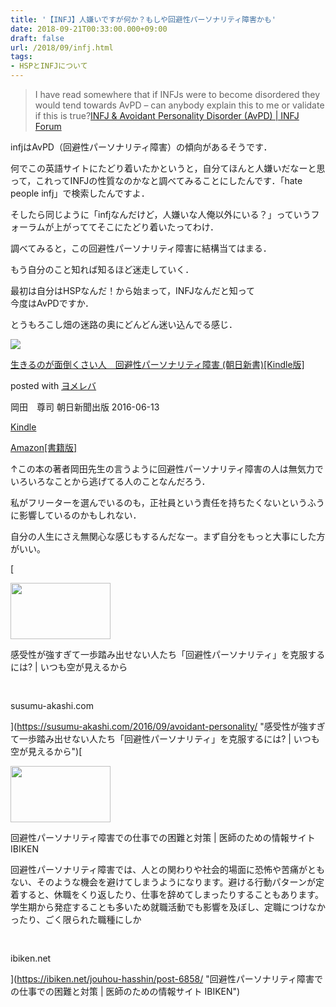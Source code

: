 ```yaml
---
title: '【INFJ】人嫌いですが何か？もしや回避性パーソナリティ障害かも'
date: 2018-09-21T00:33:00.000+09:00
draft: false
url: /2018/09/infj.html
tags: 
- HSPとINFJについて
---
```


> I have read somewhere that if INFJs were to become disordered they would tend towards AvPD – can anybody explain this to me or validate if this is true?[INFJ & Avoidant Personality Disorder (AvPD) | INFJ Forum](https://www.infjs.com/threads/infj-avoidant-personality-disorder-avpd.4836/)

infjはAvPD（回避性パーソナリティ障害）の傾向があるそうです．

何でこの英語サイトにたどり着いたかというと，自分てほんと人嫌いだなーと思って，これってINFJの性質なのかなと調べてみることにしたんです．「hate people infj」で検索したんですよ．

そしたら同じように「infjなんだけど，人嫌いな人俺以外にいる？」っていうフォーラムが上がっててそこにたどり着いたってわけ．

調べてみると，この回避性パーソナリティ障害に結構当てはまる．

もう自分のこと知れば知るほど迷走していく．

最初は自分はHSPなんだ！から始まって，INFJなんだと知って  
今度はAvPDですか．

とうもろこし畑の迷路の奥にどんどん迷い込んでる感じ．

[![](https://images-fe.ssl-images-amazon.com/images/I/41lyYqtGYwL._SL160_.jpg)](http://www.amazon.co.jp/exec/obidos/asin/B01GT79H0Q/poizonppp-22/)

[生きるのが面倒くさい人　回避性パーソナリティ障害 (朝日新書)\[Kindle版\]](http://www.amazon.co.jp/exec/obidos/asin/B01GT79H0Q/poizonppp-22/)

posted with [ヨメレバ](https://yomereba.com)

岡田　尊司 朝日新聞出版 2016-06-13

[Kindle](http://www.amazon.co.jp/exec/obidos/ASIN/B01GT79H0Q/poizonppp-22/)

[Amazon\[書籍版\]](http://www.amazon.co.jp/exec/obidos/ASIN/4022931205/poizonppp-22/)

↑この本の著者岡田先生の言うように回避性パーソナリティ障害の人は無気力でいろいろなことから逃げてる人のことなんだろう．

私がフリーターを選んでいるのも，正社員という責任を持ちたくないというふうに影響しているのかもしれない．

自分の人生にさえ無関心な感じもするんだなー。まず自分をもっと大事にした方がいい。

[

<img src="https://tarrlog.com/wp-content/uploads/cocoon-resources/blog-card-cache/f0274763c727be635ad14b37cf609813.jpg" alt="" class="blogcard-thumb-image external-blogcard-thumb-image" width="160" height="90" />

感受性が強すぎて一歩踏み出せない人たち「回避性パーソナリティ」を克服するには? | いつも空が見えるから

<img src="https://www.google.com/s2/favicons?domain=https://susumu-akashi.com/2016/09/avoidant-personality/" alt="" class="blogcard-favicon-image external-blogcard-favicon-image" width="16" height="16" />

susumu-akashi.com







](https://susumu-akashi.com/2016/09/avoidant-personality/ "感受性が強すぎて一歩踏み出せない人たち「回避性パーソナリティ」を克服するには? | いつも空が見えるから")[

<img src="https://tarrlog.com/wp-content/uploads/cocoon-resources/blog-card-cache/e93030629c33be65e84aabb61974225c.jpg" alt="" class="blogcard-thumb-image external-blogcard-thumb-image" width="160" height="90" />

回避性パーソナリティ障害での仕事での困難と対策 | 医師のための情報サイト IBIKEN

回避性パーソナリティ障害では、人との関わりや社会的場面に恐怖や苦痛がともない、そのような機会を避けてしまうようになります。避ける行動パターンが定着すると、休職をくり返したり、仕事を辞めてしまったりすることもあります。学生期から発症することも多いため就職活動でも影響を及ぼし、定職につけなかったり、ごく限られた職種にしか

<img src="https://www.google.com/s2/favicons?domain=https://ibiken.net/jouhou-hasshin/post-6858/" alt="" class="blogcard-favicon-image external-blogcard-favicon-image" width="16" height="16" />

ibiken.net







](https://ibiken.net/jouhou-hasshin/post-6858/ "回避性パーソナリティ障害での仕事での困難と対策 | 医師のための情報サイト IBIKEN")